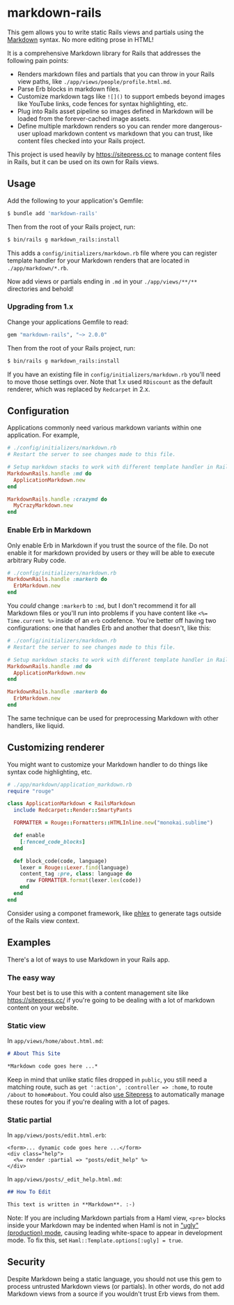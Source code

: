 # markdown-rails

This gem allows you to write static Rails views and partials using the [Markdown](http://daringfireball.net/projects/markdown/syntax) syntax. No more editing prose in HTML!

It is a comprehensive Markdown library for Rails that addresses the following pain points:

* Renders markdown files and partials that you can throw in your Rails view paths, like `./app/views/people/profile.html.md`.
* Parse Erb blocks in markdown files.
* Customize markdown tags like `![]()` to support embeds beyond images like YouTube links, code fences for syntax highlighting, etc.
* Plug into Rails asset pipeline so images defined in Markdown will be loaded from the forever-cached image assets.
* Define multiple markdown renders so you can render more dangerous-user upload markdown content vs markdown that you can trust, like content files checked into your Rails project.

This project is used heavily by https://sitepress.cc to manage content files in Rails, but it can be used on its own for Rails views.

## Usage

Add the following to your application's Gemfile:

```sh
$ bundle add 'markdown-rails'
```

Then from the root of your Rails project, run:

```sh
$ bin/rails g markdown_rails:install
```

This adds a `config/initializers/markdown.rb` file where you can register template handler for your Markdown renders that are located in `./app/markdown/*.rb`.

Now add views or partials ending in `.md` in your `./app/views/**/**` directories and behold!

### Upgrading from 1.x

Change your applications Gemfile to read:

```ruby
gem "markdown-rails", "~> 2.0.0"
```

Then from the root of your Rails project, run:

```sh
$ bin/rails g markdown_rails:install
```

If you have an existing file in `config/initializers/markdown.rb` you'll need to move those settings over. Note that 1.x used `RDiscount` as the default renderer, which was replaced by `Redcarpet` in 2.x.

## Configuration

Applications commonly need various markdown variants within one application. For example,

```ruby
# ./config/initializers/markdown.rb
# Restart the server to see changes made to this file.

# Setup markdown stacks to work with different template handler in Rails.
MarkdownRails.handle :md do
  ApplicationMarkdown.new
end

MarkdownRails.handle :crazymd do
  MyCrazyMarkdown.new
end
```

### Enable Erb in Markdown

Only enable Erb in Markdown if you trust the source of the file. Do not enable it for markdown provided by users or they will be able to execute arbitrary Ruby code.

```ruby
# ./config/initializers/markdown.rb
MarkdownRails.handle :markerb do
  ErbMarkdown.new
end
```

You *could* change `:markerb` to `:md`, but I don't recommend it for all Markdown files or you'll run into problems if you have content like `<%= Time.current %>` inside of an `erb` codefence. You're better off having two configurations: one that handles Erb and another that doesn't, like this:

```ruby
# ./config/initializers/markdown.rb
# Restart the server to see changes made to this file.

# Setup markdown stacks to work with different template handler in Rails.
MarkdownRails.handle :md do
  ApplicationMarkdown.new
end

MarkdownRails.handle :markerb do
  ErbMarkdown.new
end
```

The same technique can be used for preprocessing Markdown with other handlers, like liquid.

## Customizing renderer

You might want to customize your Markdown handler to do things like syntax code highlighting, etc.

```ruby
# ./app/markdown/application_markdown.rb
require "rouge"

class ApplicationMarkdown < RailsMarkdown
  include Redcarpet::Render::SmartyPants

  FORMATTER = Rouge::Formatters::HTMLInline.new("monokai.sublime")

  def enable
    [:fenced_code_blocks]
  end

  def block_code(code, language)
    lexer = Rouge::Lexer.find(language)
    content_tag :pre, class: language do
      raw FORMATTER.format(lexer.lex(code))
    end
  end
end
```

Consider using a componet framework, like [phlex](https://www.phlex.fun) to generate tags outside of the Rails view context.

## Examples

There's a lot of ways to use Markdown in your Rails app.

### The easy way

Your best bet is to use this with a content management site like https://sitepress.cc/ if you're going to be dealing with a lot of markdown content on your website.

### Static view

In `app/views/home/about.html.md`:

```markdown
# About This Site

*Markdown code goes here ...*
```

Keep in mind that unlike static files dropped in `public`, you still need a matching route, such as `get ':action', :controller => :home`, to route `/about` to `home#about`. You could also [use Sitepress](https://sitepress.cc) to automatically manage these routes for you if you're dealing with a lot of pages.

### Static partial

In `app/views/posts/edit.html.erb`:

```erb
<form>... dynamic code goes here ...</form>
<div class="help">
  <%= render :partial => "posts/edit_help" %>
</div>
```

In `app/views/posts/_edit_help.html.md`:

```markdown
## How To Edit

This text is written in **Markdown**. :-)
```

Note: If you are including Markdown partials from a Haml view, `<pre>` blocks inside your Markdown may be indented when Haml is not in ["ugly" (production) mode](http://haml-lang.com/docs/yardoc/file.HAML_REFERENCE.html#ugly-option), causing leading white-space to appear in development mode. To fix this, set `Haml::Template.options[:ugly] = true`.

## Security

Despite Markdown being a static language, you should not use this gem to process untrusted Markdown views (or partials). In other words, do not add Markdown views from a source if you wouldn't trust Erb views from them.
